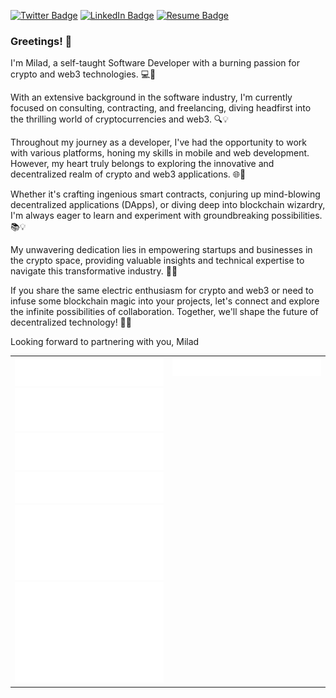 
[![Twitter Badge](https://img.shields.io/badge/Twitter-Profile-informational?style=flat&logo=twitter&logoColor=white&color=1CA2F1)](https://twitter.com/nekofar)
[![LinkedIn Badge](https://img.shields.io/badge/LinkedIn-Profile-informational?style=flat&logo=linkedin&logoColor=white&color=0D76A8)](https://www.linkedin.com/in/nekofar/)
[![Resume Badge](https://img.shields.io/badge/CV-Resume-informational?style=flat&logo=book&logoColor=white&color=important)](https://github.com/nekofar/resume)

### Greetings! 👋

I'm Milad, a self-taught Software Developer with a burning passion for crypto and web3 technologies. 💻🚀

With an extensive background in the software industry, I'm currently focused on consulting, contracting, and freelancing, diving headfirst into the thrilling world of cryptocurrencies and web3. 🔍💡

Throughout my journey as a developer, I've had the opportunity to work with various platforms, honing my skills in mobile and web development. However, my heart truly belongs to exploring the innovative and decentralized realm of crypto and web3 applications. 🌐🔗

Whether it's crafting ingenious smart contracts, conjuring up mind-blowing decentralized applications (DApps), or diving deep into blockchain wizardry, I'm always eager to learn and experiment with groundbreaking possibilities. 📚💡

My unwavering dedication lies in empowering startups and businesses in the crypto space, providing valuable insights and technical expertise to navigate this transformative industry. 🚀💼

If you share the same electric enthusiasm for crypto and web3 or need to infuse some blockchain magic into your projects, let's connect and explore the infinite possibilities of collaboration. Together, we'll shape the future of decentralized technology! 🤝🌟

Looking forward to partnering with you,
Milad


<table cellspacing="0" cellpadding="0">
  <tbody>
    <tr>
      <td width="50%" valign="top">
        <img src="https://github.com/nekofar/nekofar/blob/master/assets/metrics.base.header.svg">
        <img src="https://github.com/nekofar/nekofar/blob/master/assets/metrics.base.activity-community.svg">
        <img src="https://github.com/nekofar/nekofar/blob/master/assets/metrics.base.repositories.svg">
        <img src="https://github.com/nekofar/nekofar/blob/master/assets/metrics.plugin.stackoverflow.svg">
        <img src="https://github.com/nekofar/nekofar/blob/master/assets/metrics.plugin.languages.svg">
        <img src="https://github.com/nekofar/nekofar/blob/master/assets/metrics.plugin.followup.svg">
      </td>
      <td width="50%" valign="top">
        <img src="https://github.com/nekofar/nekofar/blob/master/assets/metrics.plugin.achievements.svg">
      </td>
    </tr>
  </tbody>
</table>

